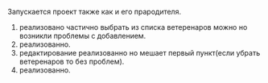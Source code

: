 Запускается проект также как и его прародителя. 
1) реализовано частично выбрать из списка ветеренаров можно но возникли проблемы с добавлением. 
2) реализованно. 
3) редактирование реализованно но мешает первый пункт(если убрать ветеренаров то без проблем). 
4) реализованно.
